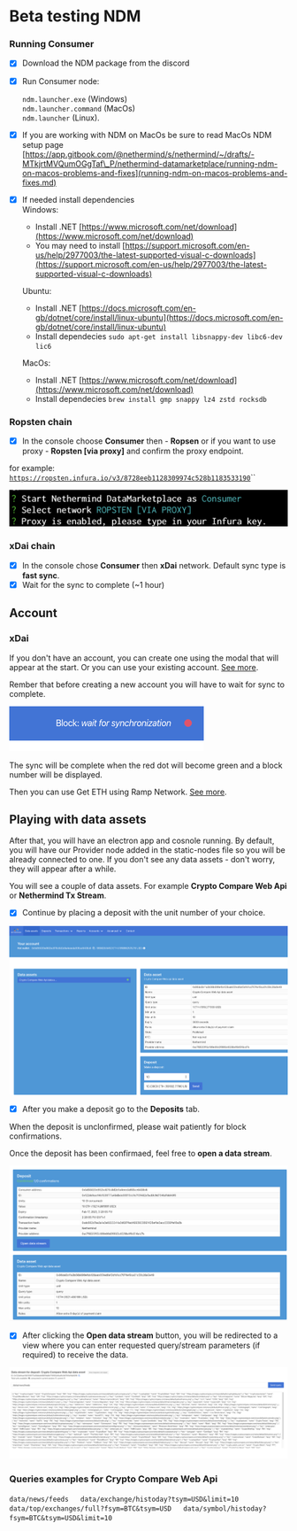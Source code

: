 # Beta testing NDM

### Running Consumer

* [x] Download the NDM package from the discord
* [x] Run Consumer node:

  `ndm.launcher.exe` \(Windows\)   
  `ndm.launcher.command` \(MacOs\)  
  `ndm.launcher` \(Linux\). 

* [x] If you are working with NDM on MacOs be sure to read MacOs NDM setup page [https://app.gitbook.com/@nethermind/s/nethermind/~/drafts/-MTkjrtMVQumOGgTaf\_P/nethermind-datamarketplace/running-ndm-on-macos-problems-and-fixes](running-ndm-on-macos-problems-and-fixes.md)
* [x] If needed install dependencies  
  Windows:

  * Install .NET [https://www.microsoft.com/net/download](https://www.microsoft.com/net/download)
  * You may need to install [https://support.microsoft.com/en-us/help/2977003/the-latest-supported-visual-c-downloads](https://support.microsoft.com/en-us/help/2977003/the-latest-supported-visual-c-downloads)

  Ubuntu:

  * Install .NET [https://docs.microsoft.com/en-gb/dotnet/core/install/linux-ubuntu](https://docs.microsoft.com/en-gb/dotnet/core/install/linux-ubuntu)
  * Install dependecies `sudo apt-get install libsnappy-dev libc6-dev lic6`

  MacOs:

  * Install .NET [https://www.microsoft.com/net/download](https://www.microsoft.com/net/download)
  * Install dependecies `brew install gmp snappy lz4 zstd rocksdb` 

### Ropsten chain

* [x] In the console choose **Consumer** then - **Ropsen** or if you want to use proxy - **Ropsten \[via proxy\]** and confirm the proxy endpoint.

for example: [`https://ropsten.infura.io/v3/8728eeb1128309974c528b1183533190`](https://ropsten.infura.io/v3/8728eeb1128309974c528b1183533190)\`\`

![](../.gitbook/assets/image%20%28141%29%20%281%29.png)

### xDai chain

* [x] In the console chose **Consumer** then **xDai** network. Default sync type is **fast sync**.
* [x] Wait for the sync to complete \(~1 hour\)

## Account

### xDai

If you don't have an account, you can create one using the modal that will appear at the start. Or you can use your existing account. [See more](https://app.gitbook.com/@nethermind/s/nethermind/~/drafts/-MToMX3Y8003QRzTycLU/nethermind-datamarketplace/ndm-faq#can-i-use-my-own-account).  
  
Rember that before creating a new account you will have to wait for sync to complete.

![You need to wait for sync to complete before using the NDM on chains without PROXY.  ](../.gitbook/assets/image%20%28142%29.png)

The sync will be complete when the red dot will become green and a block number will be displayed.

Then you can use Get ETH using Ramp Network. [See more](https://app.gitbook.com/@nethermind/s/nethermind/~/drafts/-MToMX3Y8003QRzTycLU/nethermind-datamarketplace/ndm-faq#i-created-the-account-but-still-have-no-money-on-it-what-should-i-do).

## Playing with data assets

After that, you will have an electron app and cosnole running. By default, you will have our Provider node added in the static-nodes file so you will be already connected to one. If you don't see any data assets - don't worry, they will appear after a while.

You will see a couple of data assets. For example **Crypto Compare Web Api** or **Nethermind Tx Stream**. 

* [x] Continue by placing a deposit with the unit number of your choice.

![Data assets view \(you will have more data assets avaliable to consume\)](../.gitbook/assets/image%20%28117%29.png)

* [x] After you make a deposit go to the **Deposits** tab. 

When the deposit is unclonfirmed, please wait patiently for block confirmations.

Once the deposit has been confirmaed, feel free to **open a data stream**.

![Deposits view](../.gitbook/assets/image%20%28123%29.png)

* [x] After clicking the **Open data stream** button, you will be redirected to a view where you can enter requested query/stream parameters \(if required\) to receive the data.

![Consumed data stream from Crypto Compare Web Api](../.gitbook/assets/image%20%28118%29.png)

###   Queries examples for **Crypto Compare Web Api** 

 `data/news/feeds  
 data/exchange/histoday?tsym=USD&limit=10  
 data/top/exchanges/full?fsym=BTC&tsym=USD  
 data/symbol/histoday?fsym=BTC&tsym=USD&limit=10`

